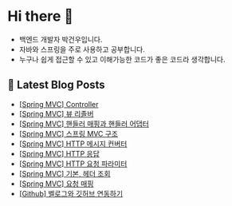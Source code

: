 # Hi there 👋

- 백엔드 개발자 박건우입니다.
- 자바와 스프링을 주로 사용하고 공부합니다.
- 누구나 쉽게 접근할 수 있고 이해가능한 코드가 좋은 코드라 생각합니다.

## 📕 Latest Blog Posts

<ul><li><a href='https://velog.io/@gwoprk/Spring-MVC-%EC%BB%A8%ED%8A%B8%EB%A1%A4%EB%9F%AC' target='_blank'>[Spring MVC] Controller</a></li><li><a href='https://velog.io/@gwoprk/Spring-MVC-%EB%B7%B0-%EB%A6%AC%EC%A1%B8%EB%B2%84' target='_blank'>[Spring MVC] 뷰 리졸버</a></li><li><a href='https://velog.io/@gwoprk/Spring-%ED%95%B8%EB%93%A4%EB%9F%AC-%EB%A7%A4%ED%95%91%EA%B3%BC-%ED%95%B8%EB%93%A4%EB%9F%AC-%EC%96%B4%EB%8C%91%ED%84%B0' target='_blank'>[Spring MVC] 핸들러 매핑과 핸들러 어댑터</a></li><li><a href='https://velog.io/@gwoprk/Spring-%EC%8A%A4%ED%94%84%EB%A7%81-MVC-%EA%B5%AC%EC%A1%B0' target='_blank'>[Spring MVC] 스프링 MVC 구조</a></li><li><a href='https://velog.io/@gwoprk/Spring-HTTP-%EB%A9%94%EC%8B%9C%EC%A7%80-%EC%BB%A8%EB%B2%84%ED%84%B0' target='_blank'>[Spring MVC] HTTP 메시지 컨버터</a></li><li><a href='https://velog.io/@gwoprk/Spring-HTTP-%EC%9D%91%EB%8B%B5' target='_blank'>[Spring MVC] HTTP 응답</a></li><li><a href='https://velog.io/@gwoprk/Spring-HTTP-%EC%9A%94%EC%B2%AD-%ED%8C%8C%EB%9D%BC%EB%AF%B8%ED%84%B0' target='_blank'>[Spring MVC] HTTP 요청 파라미터</a></li><li><a href='https://velog.io/@gwoprk/Spring-%EA%B8%B0%EB%B3%B8-%ED%97%A4%EB%8D%94-%EC%A1%B0%ED%9A%8C' target='_blank'>[Spring MVC] 기본, 헤더 조회</a></li><li><a href='https://velog.io/@gwoprk/Spring-%EC%9A%94%EC%B2%AD-%EB%A7%A4%ED%95%91' target='_blank'>[Spring MVC] 요청 매핑</a></li><li><a href='https://velog.io/@gwoprk/Github-%EB%B2%A8%EB%A1%9C%EA%B7%B8%EC%99%80-%EA%B9%83%ED%97%88%EB%B8%8C-%EC%97%B0%EB%8F%99%ED%95%98%EA%B8%B0' target='_blank'>[Github] 벨로그와 깃허브 연동하기</a></li></ul>